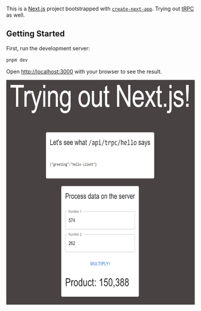 This is a [Next.js](https://nextjs.org/) project bootstrapped with [`create-next-app`](https://github.com/vercel/next.js/tree/canary/packages/create-next-app). Trying out [tRPC](https://trpc.io/) as well.

## Getting Started

First, run the development server:

```bash
pnpm dev
```

Open [http://localhost:3000](http://localhost:3000) with your browser to see the result.

<img src="./public/screenshot.png" alt="Screenshot" height="600" />
